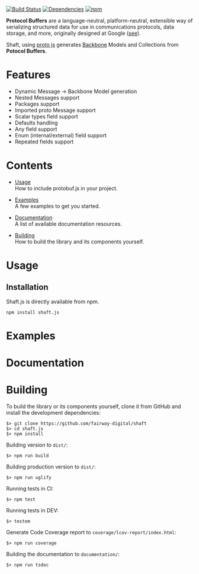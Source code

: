 [![Build Status](https://travis-ci.org/fairway-digital/shaft.svg?branch=master)](https://travis-ci.org/fairway-digital/shaft)
[![Dependencies](https://david-dm.org/fairway-digital/shaft.svg)](https://david-dm.org/fairway-digital/shaft)
[![npm](https://img.shields.io/npm/v/shaft.js.svg)](https://www.npmjs.com/package/shaft.js)


**Protocol Buffers** are a language-neutral, platform-neutral, extensible way of serializing structured data for use in communications protocols, data storage, and more, originally designed at Google ([see](https://developers.google.com/protocol-buffers/)).

Shaft, using [proto js](http://dcode.io/protobuf.js/) generates [Backbone](http://backbonejs.org/) Models and Collections from **Potocol Buffers**.

# Features

* Dynamic Message -> Backbone Model generation
* Nested Messages support
* Packages support
* Imported proto Message support
* Scalar types field support
* Defaults handling
* Any field support
* Enum (internal/external) field support
* Repeated fields support

# Contents

* [Usage](#usage)<br />
  How to include protobuf.js in your project.
  
* [Examples](#examples)<br />
  A few examples to get you started.

* [Documentation](#documentation)<br />
  A list of available documentation resources.

* [Building](#building)<br />
  How to build the library and its components yourself.

# Usage

## Installation

Shaft.js is directly available from npm.
```
npm install shaft.js
```

# Examples

# Documentation

# Building

To build the library or its components yourself, clone it from GitHub and install the development dependencies:

```
$> git clone https://github.com/fairway-digital/shaft
$> cd shaft.js
$> npm install
```


Building version to `dist/`:

```
$> npm run build
```

Building production version to `dist/`:

```
$> npm run uglify
```

Running tests in CI:

```
$> npm test
```

Running tests in DEV:

```
$> testem
```

Generate Code Coverage report to `coverage/lcov-report/index.html`:

```
$> npm run coverage
```

Building the documentation to `documentation/`:

```
$> npm run tsdoc
```
